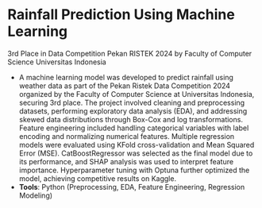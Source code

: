 # Rainfall Prediction Using Machine Learning 
3rd Place in Data Competition Pekan RISTEK 2024 by Faculty of Computer Science Universitas Indonesia
- A machine learning model was developed to predict rainfall using weather data as part of the Pekan Ristek Data Competition 2024 organized by the Faculty of Computer Science at Universitas Indonesia, securing 3rd place. The project involved cleaning and preprocessing datasets, performing exploratory data analysis (EDA), and addressing skewed data distributions through Box-Cox and log transformations. Feature engineering included handling categorical variables with label encoding and normalizing numerical features. Multiple regression models were evaluated using KFold cross-validation and Mean Squared Error (MSE). CatBoostRegressor was selected as the final model due to its performance, and SHAP analysis was used to interpret feature importance. Hyperparameter tuning with Optuna further optimized the model, achieving competitive results on Kaggle.
- **Tools**: Python (Preprocessing, EDA, Feature Engineering, Regression Modeling)
